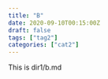 ```yaml
---
title: "B"
date: 2020-09-10T00:15:00Z
draft: false
tags: ["tag2"]
categories: ["cat2"]
---
```


This is dir1/b.md
